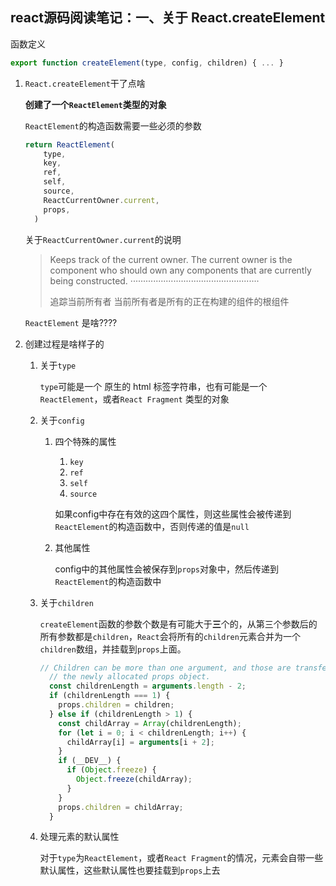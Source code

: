 ## react源码阅读笔记：一、关于 React.createElement

函数定义

```js
export function createElement(type, config, children) { ... }
```



1. `React.createElement`干了点啥

   **创建了一个`ReactElement`类型的对象**

   `ReactElement`的构造函数需要一些必须的参数

   ```js
   return ReactElement(
       type,
       key,
       ref,
       self,
       source,
       ReactCurrentOwner.current,
       props,
     ) 
   ```

   关于`ReactCurrentOwner.current`的说明

   > Keeps track of the current owner.
   > The current owner is the component who should own any components that are currently being constructed.
   > ···················································
   >
   > 追踪当前所有者
   > 当前所有者是所有的正在构建的组件的根组件
   

   `ReactElement` 是啥????

2. 创建过程是啥样子的

   1. 关于`type`

      `type`可能是一个 原生的 html 标签字符串，也有可能是一个`ReactElement`，或者`React Fragment` 类型的对象
      
   2. 关于`config`

      1. 四个特殊的属性

         1. `key`
         2. `ref`
         3. `self`
         4. `source`

         如果config中存在有效的这四个属性，则这些属性会被传递到`ReactElement`的构造函数中，否则传递的值是`null`

      2. 其他属性

         config中的其他属性会被保存到`props`对象中，然后传递到`ReactElement`的构造函数中

   3. 关于`children`

      `createElement`函数的参数个数是有可能大于**三**个的，从第三个参数后的所有参数都是`children`，`React`会将所有的`children`元素合并为一个`children`数组，并挂载到`props`上面。
      
      ```js
      // Children can be more than one argument, and those are transferred onto
        // the newly allocated props object.
        const childrenLength = arguments.length - 2;
        if (childrenLength === 1) {
          props.children = children;
        } else if (childrenLength > 1) {
          const childArray = Array(childrenLength);
          for (let i = 0; i < childrenLength; i++) {
            childArray[i] = arguments[i + 2];
          }
          if (__DEV__) {
            if (Object.freeze) {
              Object.freeze(childArray);
            }
          }
          props.children = childArray;
        }
      ```
      
   4. 处理元素的默认属性
   
      对于`type`为`ReactElement`，或者`React Fragment`的情况，元素会自带一些默认属性，这些默认属性也要挂载到`props`上去

